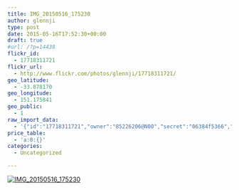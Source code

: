 ```yaml
---
title: IMG_20150516_175230
author: glennji
type: post
date: 2015-05-16T17:52:30+00:00
draft: true
#url: /?p=14438
flickr_id:
  - 17718311721
flickr_url:
  - http://www.flickr.com/photos/glennji/17718311721/
geo_latitude:
  - -33.878170
geo_longitude:
  - 151.175841
geo_public:
  - 1
raw_import_data:
  - '{"id":"17718311721","owner":"85226206@N00","secret":"06384f5366","server":"8829","farm":9,"title":"IMG_20150516_175230","ispublic":0,"isfriend":0,"isfamily":0,"description":{"_content":""},"dateupload":"1431762802","lastupdate":"1431762813","datetaken":"2015-05-16 17:52:30","datetakengranularity":"0","datetakenunknown":"0","ownername":"glennji","tags":"","machine_tags":"","originalsecret":"302c075c18","originalformat":"jpg","latitude":"-33.878170","longitude":"151.175841","accuracy":"16","context":0,"place_id":"qRcYmO1QUrMZuclZ","woeid":"1094076","geo_is_family":0,"geo_is_friend":0,"geo_is_contact":0,"geo_is_public":0,"media":"photo","media_status":"ready","url_o":"https://farm9.staticflickr.com/8829/17718311721_302c075c18_o.jpg","height_o":"4160","width_o":"3120"}'
price_table:
  - 'a:0:{}'
categories:
  - Uncategorized

---
```

<p class="flickr-image">
  <a href="http://www.flickr.com/photos/glennji/17718311721/" class="flickr-link"><img src="http://i2.wp.com/glennji.com/wp-content/uploads/2015/05/17718311721_302c075c18_o.jpg?fit=1024%2C1024" width="" height="" alt="IMG_20150516_175230" class="keyring-img" /></a>
</p>
